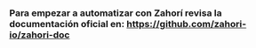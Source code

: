 ### Para empezar a automatizar con Zahorí revisa la documentación oficial en: https://github.com/zahori-io/zahori-doc
